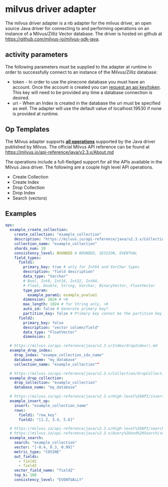 # milvus driver adapter

The milvus driver adapter is a nb adapter for the milvus driver, an open source Java driver for connecting to and
performing operations on an instance of a Milvus/Zilliz Vector database. The driver is hosted on github at
https://github.com/milvus-io/milvus-sdk-java.

## activity parameters

The following parameters must be supplied to the adapter at runtime in order to successfully connect to an
instance of the Milvus/Zilliz database:

* token - In order to use the pinecone database you must have an account. Once the account is created you can [request
  an api key/token](https://milvus.io/docs/users_and_roles.md#Users-and-Roles). This key will need to be provided any
  time a
  database connection is desired.
* uri - When an Index is created in the database the uri must be specified as well. The adapter will
  use the default value of localhost:19530 if none is provided at runtime.

## Op Templates

The Milvus adapter supports [**all operations**](../java/io/nosqlbench/adapter/milvus/ops) supported by the Java
driver
published by Milvus.
The official Milvus API reference can be found at
https://milvus.io/api-reference/java/v2.3.x/About.md

The operations include a full-fledged support for all the APIs available in the Milvus Java driver.
The following are a couple high level API operations.

* Create Collection
* Create Index
* Drop Collection
* Drop Index
* Search (vectors)

## Examples

```yaml
ops:
  example_create_collection:
    create_collection: "example_collection"
    description: "https://milvus.io/api-reference/java/v2.3.x/Collection/createCollection().md"
    collection_name: "example_collection"
    shards_num: 10
    consistency_level: BOUNDED # BOUNDED, SESSION, EVENTUAL
    field_types:
      field1:
        primary_key: true # only for Int64 and VarChar types
        description: "field description"
        data_type: "Varchar"
        # Bool, Int8, Int16, Int32, Int64,
        # Float, Double, String, Varchar, BinaryVector, FloatVector
        type_param:
          example_param1: example_pvalue1
        dimension: 1024 # >0
        max_length: 1024 # for String only, >0
        auto_id: false # Generate primary key?
        partition_key: false # Primary key cannot be the partition key too
      field2:
        primary_key: false
        description: "vector column/field"
        data_type: "FloatVector"
        dimension: 3

  # https://milvus.io/api-reference/java/v2.3.x/Index/dropIndex().md
  example_drop_index:
    drop_index: "exampe_collection_idx_name"
    database_name: "my_database"
    collection_name: "example_collection""

  # https://milvus.io/api-reference/java/v2.3.x/Collection/dropCollection().md
  example_drop_collection:
    drop_collection: "example_collection"
    database_name: "my_database"

  # https://milvus.io/api-reference/java/v2.3.x/High-level%20API/insert().md
  example_insert_op:
    insert: "example_collection_name"
    rows:
      field1: "row_key"
      field2: "[1.2, 3.4, 5.6]"

  # https://milvus.io/api-reference/java/v2.3.x/High-level%20API/search().md
  # https://milvus.io/api-reference/java/v2.3.x/Query%20and%20Search/search().md
  example_search:
    search: "example_collection"
    vector: "[-0.4, 0.3, 0.99]"
    metric_type: "COSINE"
    out_fields:
      - field1
      - field2
    vector_field_name: "field2"
    top_k: 100
    consistency_level: "EVENTUALLY"
```
